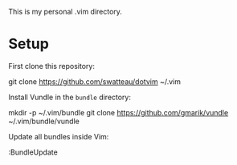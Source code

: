 This is my personal .vim directory.

# Setup

First clone this repository:

  git clone https://github.com/swatteau/dotvim ~/.vim

Install Vundle in the `bundle` directory:

  mkdir -p ~/.vim/bundle
  git clone https://github.com/gmarik/vundle ~/.vim/bundle/vundle

Update all bundles inside Vim:

  :BundleUpdate

